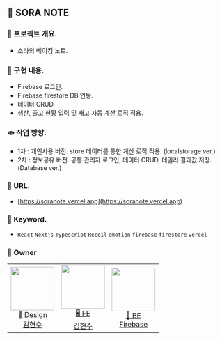 ## 🥨 SORA NOTE

### 🧀 프로젝트 개요.

- 소라의 베이킹 노트.

### 🍳 구현 내용.

- Firebase 로그인.
- Firebase firestore DB 연동.
- 데이터 CRUD.
- 생산, 출고 현황 입력 및 재고 자동 계산 로직 적용.

### 🫓 작업 방향.

- 1차 : 개인사용 버전. store 데이터를 통한 계산 로직 적용. (localstorage ver.)
- 2차 : 정보공유 버전. 공통 관리자 로그인, 데이터 CRUD, 데일리 결과값 저장. (Database ver.)

### 🥮 URL.

- [https://soranote.vercel.app](https://soranote.vercel.app)

### 🥫 Keyword.

- `React` `Nextjs` `Typescript` `Recoil` `emotion` `firebase` `firestore` `vercel`

### 🍡 Owner

<table>
  <tr>
    <td align="center">
      <a href="https://github.com/fe-hyunsu">
      <img src="https://avatars.githubusercontent.com/u/115357815?v=4" width="100px"  />
      <br/>
      🎨 Design
      <br/>
      김현수
      </a>
    </td>
    <td align="center">
      <a href="https://github.com/fe-hyunsu">
      <img src="https://avatars.githubusercontent.com/u/115357815?v=4" width="100px"  />
      <br/>
      🖥 FE
      <br/>
      김현수
      </a>
    </td>
    <td align="center">
      <a href="https://firebase.google.com">
      <img src="https://miro.medium.com/v2/resize:fit:300/1*R4c8lHBHuH5qyqOtZb3h-w.png" width="100px"  />
      <br/>
      📡 BE
      <br/>
      Firebase
      </a>
    </td>
  </tr>
</table>
